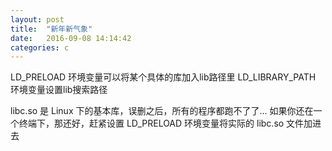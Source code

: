 ```yaml
---
layout: post
title:  "新年新气象"
date:   2016-09-08 14:14:42
categories: c
---
```


LD_PRELOAD 环境变量可以将某个具体的库加入lib路径里
LD_LIBRARY_PATH 环境变量设置lib搜索路径

libc.so 是 Linux 下的基本库，误删之后，所有的程序都跑不了了...
如果你还在一个终端下，那还好，赶紧设置 LD_PRELOAD 环境变量将实际的 libc.so 文件加进去

[jekyll-gh]: https://github.com/jekyll/jekyll
[jekyll]:    http://jekyllrb.com